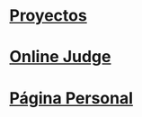 # [Proyectos](https://github.com/yollotltamayo/proyectos)
# [Online Judge](https://github.com/yollotltamayo/Online-Judges-Solutions)
# [Página Personal](yollotltamayo.github.io)
